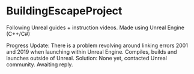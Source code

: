 # BuildingEscapeProject

Following Unreal guides + instruction videos.
Made using Unreal Engine (C++/C#)


Progress Update: 
There is a problem revolving around linking errors 2001 and 2019 when launching within Unreal Engine. Compiles, builds and launches outside of Unreal.
Solution: None yet, contacted Unreal community. Awaiting reply.
